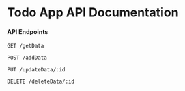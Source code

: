 # Todo App API Documentation

#### API Endpoints

```
GET /getData

POST /addData

PUT /updateData/:id

DELETE /deleteData/:id
```
